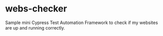 # webs-checker
Sample mini Cypress Test Automation Framework to check if my websites are up and running correctly.
